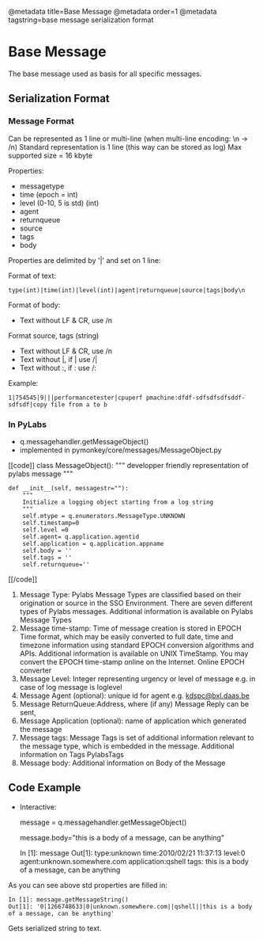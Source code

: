 @metadata title=Base Message
@metadata order=1
@metadata tagstring=base message serialization format

# Base Message

The base message used as basis for all specific messages.

## Serialization Format

### Message Format

Can be represented as 1 line or multi-line (when multi-line encoding: \n -> /n)
Standard representation is 1 line (this way can be stored as log)
Max supported size = 16 kbyte

Properties:

* messagetype
* time (epoch = int)
* level (0-10, 5 is std) (int)
* agent
* returnqueue
* source
* tags
* body

Properties are delimited by '|' and set on 1 line:

Format of text:

    type(int)|time(int)|level(int)|agent|returnqueue|source|tags|body\n

Format of body:

* Text without LF & CR, use /n

Format source, tags (string)

* Text without LF & CR, use /n
* Text without |, if | use /|
* Text without :, if : use /:

Example:

    1|754545|9|||performancetester|cpuperf pmachine:dfdf-sdfsdfsdfsddf-sdfsdf|copy file from a to b


### In PyLabs

* q.messagehandler.getMessageObject()
* implemented in pymonkey/core/messages/MessageObject.py

[[code]]
class MessageObject():
    """
    developper friendly representation of pylabs message
    """
 
    def __init__(self, messagestr=""):
        """
        Initialize a logging object starting from a log string
        """
        self.mtype = q.enumerators.MessageType.UNKNOWN
        self.timestamp=0
        self.level =0
        self.agent= q.application.agentid
        self.application = q.application.appname
        self.body = ''
        self.tags = ''
        self.returnqueue=''
[[/code]]

1. Message Type: Pylabs Message Types are classified based on their origination or source in the SSO Environment. There are seven different types of Pylabs messages. Additional information is available on Pylabs Message Types
2. Message time-stamp: Time of message creation is stored in EPOCH Time format, which may be easily converted to full date, time and timezone information using standard EPOCH conversion algorithms and APIs.
Additional information is available on UNIX TimeStamp. You may convert the EPOCH time-stamp online on the Internet. Online EPOCH converter
3. Message Level: Integer representing urgency or level of message e.g. in case of log message is loglevel
4. Message Agent (optional): unique id for agent e.g. kdspc@bxl.daas.be
5. Message ReturnQueue:Address, where (if any) Message Reply can be sent,
6. Message Application (optional): name of application which generated the message
7. Message tags: Message Tags is set of additional information relevant to the message type, which is embedded in the message. Additional information on Tags PylabsTags
8. Message body: Additional information on Body of the Message


## Code Example

* Interactive:

    message = q.messagehandler.getMessageObject()

    message.body="this is a body of a message, can be anything"

    In [1]: message
    Out[1]:
    type:unknown time:2010/02/21 11:37:13 level:0 agent:unknown.somewhere.com application:qshell tags:
    this is a body of a message, can be anything

As you can see above std properties are filled in:

    In [1]: message.getMessageString()
    Out[1]: '0|1266748633|0|unknown.somewhere.com||qshell||this is a body of a message, can be anything'

Gets serialized string to text.